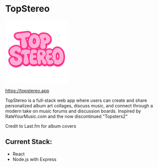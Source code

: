 # TopStereo
<img src="topstereo.png" alt="topster" width="200"/>

https://topstereo.app

TopStereo is a full-stack web app where users can create and share personalized album art collages, discuss music, and connect through a modern take on music forums and discussion boards. Inspired by RateYourMusic.com and the now discontinued "Topsters2"

Credit to Last.fm for album covers

## Current Stack:
- React
- Node.js with Express
